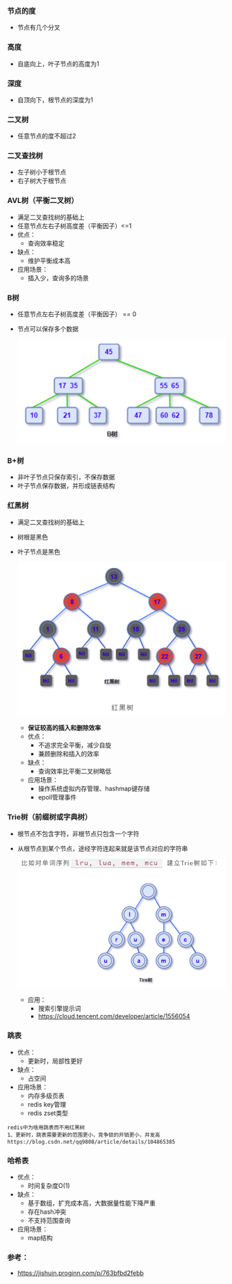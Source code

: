 ### 节点的度

- 节点有几个分叉

### 高度

- 自底向上，叶子节点的高度为1

### 深度

- 自顶向下，根节点的深度为1

### 二叉树

- 任意节点的度不超过2

### 二叉查找树

- 左子树小于根节点
- 右子树大于根节点

### AVL树（平衡二叉树）

- 满足二叉查找树的基础上
- 任意节点左右子树高度差（平衡因子）<=1
- 优点：
  - 查询效率稳定
- 缺点：
  - 维护平衡成本高
- 应用场景：
  - 插入少，查询多的场景

### B树

- 任意节点左右子树高度差（平衡因子） == 0

- 节点可以保存多个数据

  ![Snipaste_2022-02-11_15-59-59](https://raw.githubusercontent.com/li-zeyuan/access/master/img/Snipaste_2022-02-11_15-59-59.png)

### B+树

- 非叶子节点只保存索引，不保存数据
- 叶子节点保存数据，并形成链表结构

### 红黑树

- 满足二叉查找树的基础上

- 树根是黑色

- 叶子节点是黑色

  ![Snipaste_2022-02-11_16-10-06](https://raw.githubusercontent.com/li-zeyuan/access/master/img/Snipaste_2022-02-11_16-10-06.png)

  - **保证较高的插入和删除效率**
  - 优点：
    - 不追求完全平衡，减少自旋
    - 兼顾删除和插入的效率
  - 缺点：
    - 查询效率比平衡二叉树略低
  - 应用场景：
    - 操作系统虚拟内存管理、hashmap键存储
    - epoll管理事件

### Trie树（前缀树或字典树）

- 根节点不包含字符，非根节点只包含一个字符

- 从根节点到某个节点，途经字符连起来就是该节点对应的字符串

  ![Snipaste_2022-02-11_16-21-50](https://raw.githubusercontent.com/li-zeyuan/access/master/img/Snipaste_2022-02-11_16-21-50.png)

  - 应用：
    - 搜索引擎提示词
    - https://cloud.tencent.com/developer/article/1556054

### 跳表
  - 优点：
    - 更新时，局部性更好
  - 缺点：
    - 占空间
  - 应用场景：
    - 内存多级页表
    - redis key管理
    - redis zset类型
  ```
  redis中为啥用跳表而不用红黑树
  1、更新时，跳表需要更新的范围更小，竞争锁的开销更小，并发高
  https://blog.csdn.net/qq9808/article/details/104865385
  ```

### 哈希表
  - 优点：
    - 时间复杂度O(1)
  - 缺点：
    - 基于数组，扩充成本高，大数据量性能下降严重
    - 存在hash冲突
    - 不支持范围查询
  - 应用场景：
    - map结构
### 参考：

- https://jishuin.proginn.com/p/763bfbd2febb